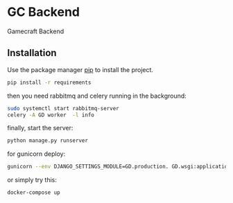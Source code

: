 # GC Backend

Gamecraft Backend

## Installation

Use the package manager [pip](https://pip.pypa.io/en/stable/) to install the project.

```bash
pip install -r requirements
```

then you need rabbitmq and celery running in the background:

```bash
sudo systemctl start rabbitmq-server
celery -A GD worker  -l info
```
finally, start the server:
```bash
python manage.py runserver
```
for gunicorn deploy:
```bash
gunicorn --env DJANGO_SETTINGS_MODULE=GD.production. GD.wsgi:application
```

or simply try this:
```bash
docker-compose up
```


